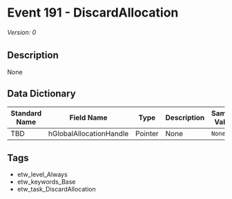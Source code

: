 # Event 191 - DiscardAllocation
###### Version: 0

## Description
None

## Data Dictionary
|Standard Name|Field Name|Type|Description|Sample Value|
|---|---|---|---|---|
|TBD|hGlobalAllocationHandle|Pointer|None|`None`|

## Tags
* etw_level_Always
* etw_keywords_Base
* etw_task_DiscardAllocation